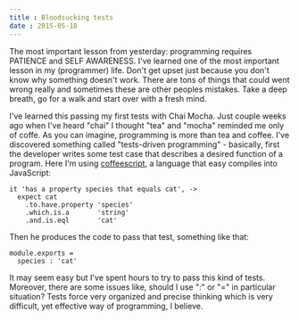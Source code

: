 ```yaml
---
title : Bloodsucking tests
date : 2015-05-18
---
```


The most important lesson from yesterday: programming requires PATIENCE and SELF AWARENESS. I've learned one of the most important lesson in my (programmer) life. Don't get upset just because you don't know why something doesn't work. There are tons of things that could went wrong really and sometimes these are other peoples mistakes. Take a deep breath, go for a walk and start over with a fresh mind.

I've learned this passing my first tests with Chai Mocha. Just couple weeks ago when I've heard "chai" I thought "tea" and "mocha" reminded me only of coffe. As you can imagine, programming is more than tea and coffee. I've discovered something called "tests-driven programming" - basically, first the developer writes some test case that describes a desired function of a program. Here I'm using [coffeescript](http://coffeescript.org/), a language that easy compiles into JavaScript:

```
it 'has a property species that equals cat', ->
  expect cat
    .to.have.property 'species'
    .which.is.a       'string'
    .and.is.eql       'cat'

```
Then he produces the code to pass that test, something like that:

```
module.exports =
  species : 'cat'

```

It may seem easy but I've spent hours to try to pass this kind of tests. Moreover, there are some issues like, should I use ":" or "=" in particular situation? Tests force very organized and precise thinking which is very difficult, yet effective way of programming, I believe.
